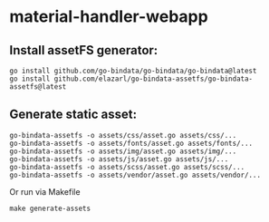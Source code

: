 # material-handler-webapp

## Install assetFS generator:
```
go install github.com/go-bindata/go-bindata/go-bindata@latest
go install github.com/elazarl/go-bindata-assetfs/go-bindata-assetfs@latest
```

## Generate static asset:
```
go-bindata-assetfs -o assets/css/asset.go assets/css/...
go-bindata-assetfs -o assets/fonts/asset.go assets/fonts/...
go-bindata-assetfs -o assets/img/asset.go assets/img/...
go-bindata-assetfs -o assets/js/asset.go assets/js/...
go-bindata-assetfs -o assets/scss/asset.go assets/scss/...
go-bindata-assetfs -o assets/vendor/asset.go assets/vendor/...
```
Or run via Makefile
```
make generate-assets
```
